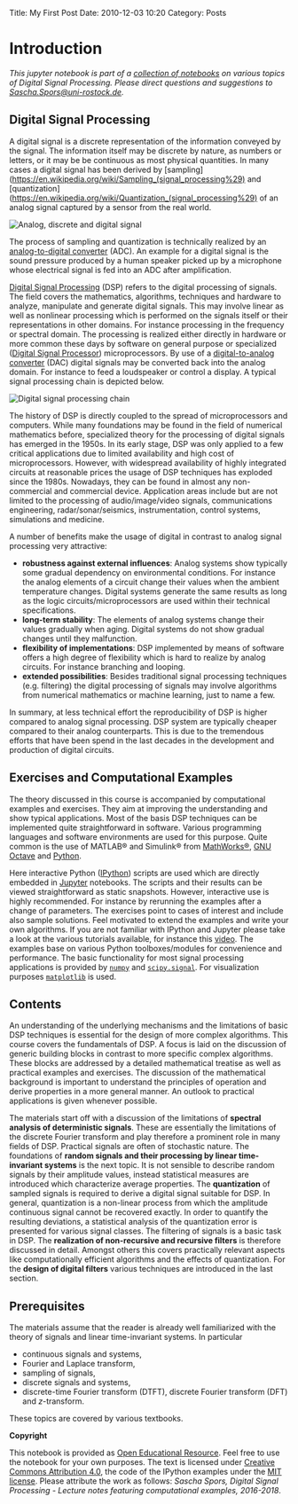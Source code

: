 Title: My First Post
Date: 2010-12-03 10:20
Category: Posts

# Introduction

*This jupyter notebook is part of a [collection of notebooks](../index.ipynb) on various topics of Digital Signal Processing. Please direct questions and suggestions to [Sascha.Spors@uni-rostock.de](mailto:Sascha.Spors@uni-rostock.de).*

## Digital Signal Processing

A digital signal is a discrete representation of the information conveyed by the signal. The information itself may be discrete by nature, as numbers or letters, or it may be be continuous as most physical quantities. In many cases a digital signal has been derived by [sampling](https://en.wikipedia.org/wiki/Sampling_(signal_processing%29) and [quantization](https://en.wikipedia.org/wiki/Quantization_(signal_processing%29) of an analog signal captured by a sensor from the real world.

![Analog, discrete and digital signal](analog_discrete_digital.png)

The process of sampling and quantization is technically realized by an [analog-to-digital converter](https://en.wikipedia.org/wiki/Analog-to-digital_converter) (ADC). An example for a digital signal is the sound pressure produced by a human speaker picked up by a microphone whose electrical signal is fed into an ADC after amplification.

[Digital Signal Processing](https://en.wikipedia.org/wiki/Digital_signal_processing) (DSP) refers to the digital processing of signals. The field covers the mathematics, algorithms, techniques and hardware to analyze, manipulate and generate digital signals. This may involve linear as well as nonlinear processing which is performed on the signals itself or their representations in other domains. For instance processing in the frequency or spectral domain. The processing is realized either directly in hardware or more common these days by software on general purpose or specialized ([Digital Signal Processor](https://en.wikipedia.org/wiki/Digital_signal_processor)) microprocessors. By use of a [digital-to-analog converter](https://en.wikipedia.org/wiki/Digital-to-analog_converter) (DAC) digital signals may be converted back into the analog domain. For instance to feed a loudspeaker or control a display. A typical signal processing chain is depicted below.

![Digital signal processing chain](DSP.png)

The history of DSP is directly coupled to the spread of microprocessors and computers. While many foundations may be found in the field of numerical mathematics before, specialized theory for the processing of digital signals has emerged in the 1950s. In its early stage, DSP was only applied to a few critical applications due to limited availability and high cost of microprocessors. However, with widespread availability of highly integrated circuits at reasonable prices the usage of DSP techniques has exploded since the 1980s. Nowadays, they can be found in almost any non-commercial and commercial device. Application areas include but are not limited to the processing of audio/image/video signals, communications engineering, radar/sonar/seismics, instrumentation, control systems, simulations and medicine. 

A number of benefits make the usage of digital in contrast to analog signal processing very attractive:

* **robustness against external influences**: Analog systems show typically some gradual dependency on environmental conditions. For instance the analog elements of a circuit change their values when the ambient temperature changes. Digital systems generate the same results as long as the logic circuits/microprocessors are used within their technical specifications.
* **long-term stability**: The elements of analog systems change their values gradually when aging. Digital systems do not show gradual changes until they malfunction. 
* **flexibility of implementations**: DSP implemented by means of software offers a high degree of flexibility which is hard to realize by analog circuits. For instance branching and looping.
* **extended possibilities**: Besides traditional signal processing techniques (e.g. filtering) the digital processing of signals may involve algorithms from numerical mathematics or machine learning, just to name a few.

In summary, at less technical effort the reproducibility of DSP is higher compared to analog signal processing. DSP system are typically cheaper compared to their analog counterparts. This is due to the tremendous efforts that have been spend in the last decades in the development and production of digital circuits.

## Exercises and Computational Examples 

The theory discussed in this course is accompanied by computational examples and exercises. They aim at improving the understanding and show typical applications. Most of the basis DSP techniques can be implemented quite straightforward in software. Various programming languages and software environments are used for this purpose. Quite common is the use of MATLAB® and Simulink® from [MathWorks®](https://www.mathworks.com), [GNU Octave](https://www.gnu.org/software/octave) and [Python](https://www.python.org/).

Here interactive Python ([IPython](https://ipython.org/)) scripts are used which are directly embedded in [Jupyter](http://jupyter.org/) notebooks. The scripts and their results can be viewed straightforward as static snapshots. However, interactive use is highly recommended. For instance by rerunning the examples after a change of parameters. The exercises point to cases of interest and include also sample solutions. Feel motivated to extend the examples and write your own algorithms. If you are not familiar with IPython and Jupyter please take a look at the various tutorials available, for instance this [video](https://www.youtube.com/watch?v=HW29067qVWk). The examples base on various Python toolboxes/modules for convenience and performance. The basic functionality for most signal processing applications is provided by [`numpy`](http://www.numpy.org/) and [`scipy.signal`](https://docs.scipy.org/doc/scipy/reference/signal.html). For visualization purposes [`matplotlib`](https://matplotlib.org/) is used.

## Contents

An understanding of the underlying mechanisms and the limitations of basic DSP techniques is essential for the design of more complex algorithms. This course covers the fundamentals of DSP. A focus is laid on the discussion of generic building blocks in contrast to more specific complex algorithms. These blocks are addressed by a detailed mathematical treatise as well as practical examples and exercises. The discussion of the mathematical background is important to understand the principles of operation and derive properties in a more general manner. An outlook to practical applications is given whenever possible.

The materials start off with a discussion of the limitations of **spectral analysis of deterministic signals**. These are essentially the limitations of the discrete Fourier transform and play therefore a prominent role in many fields of DSP. Practical signals are often of stochastic nature. The foundations of **random signals and their processing by linear time-invariant systems** is the next topic. It is not sensible to describe random signals by their amplitude values, instead statistical measures are introduced which characterize average properties. The **quantization** of sampled signals is required to derive a digital signal suitable for DSP. In general, quantization is  a non-linear process from which the amplitude continuous signal cannot be recovered exactly. In order to quantify the resulting deviations, a statistical analysis of the quantization error is presented for various signal classes. The filtering of signals is a basic task in DSP. The **realization of non-recursive and recursive filters** is therefore discussed in detail. Amongst others this covers practically relevant aspects like computationally efficient algorithms and the effects of quantization. For the **design of digital filters** various techniques are introduced in the last section.

## Prerequisites

The materials assume that the reader is already well familiarized with the theory of signals and linear time-invariant systems. In particular

* continuous signals and systems,
* Fourier and Laplace transform,
* sampling of signals,
* discrete signals and systems,
* discrete-time Fourier transform (DTFT), discrete Fourier transform (DFT) and $z$-transform.

These topics are covered by various textbooks.

**Copyright**

This notebook is provided as [Open Educational Resource](https://en.wikipedia.org/wiki/Open_educational_resources). Feel free to use the notebook for your own purposes. The text is licensed under [Creative Commons Attribution 4.0](https://creativecommons.org/licenses/by/4.0/), the code of the IPython examples under the [MIT license](https://opensource.org/licenses/MIT). Please attribute the work as follows: *Sascha Spors, Digital Signal Processing - Lecture notes featuring computational examples, 2016-2018*.
